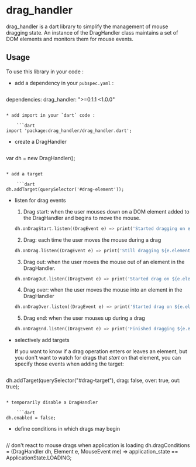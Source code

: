 drag_handler
============

drag_handler is a dart library to simplify the management of mouse dragging state.
An instance of the DragHandler class maintains a set of DOM elements and monitors them for mouse events.

## Usage ##
To use this library in your code :

* add a dependency in your `pubspec.yaml` :

    ```yaml
dependencies:
  drag_handler: ">=0.1.1 <1.0.0"
```

* add import in your `dart` code :

    ```dart
import 'package:drag_handler/drag_handler.dart';
```

* create a DragHandler

    ```dart
var dh = new DragHandler();
```

* add a target

    ```dart
dh.addTarget(querySelector('#drag-element'));
```

* listen for drag events
  1. Drag start: when the user mouses down on a DOM element added to the DragHandler and begins to move the mouse.

    ```dart
    dh.onDragStart.listen((DragEvent e) => print('Started dragging on element ${e.element}'));
    ```
  2. Drag: each time the user moves the mouse during a drag

    ```dart
    dh.onDrag.listen((DragEvent e) => print('Still dragging ${e.element}'));
    ```
  3. Drag out: when the user moves the mouse out of an element in the DragHandler.

    ```dart
    dh.onDragOut.listen((DragEvent e) => print('Started drag on ${e.element}, dragging out of ${e.other}'));
    ```
  4. Drag over: when the user moves the mouse into an element in the DragHandler

    ```dart
    dh.onDragOver.listen((DragEvent e) => print('Started drag on ${e.element}, dragging over ${e.other}'));
    ```
  5. Drag end: when the user mouses up during a drag

    ```dart
    dh.onDragEnd.listen((DragEvent e) => print('Finished dragging ${e.element}'));
    ```

* selectively add targets

    If you want to know if a drag operation enters or leaves an element,
but you don't want to watch for drags that _start_ on that element, you can specify those events when adding the target:

    ```dart
dh.addTarget(querySelector("#drag-target"), drag: false, over: true, out: true);
```

* temporarily disable a DragHandler

    ```dart
dh.enabled = false;
```

* define conditions in which drags may begin

    ```dart
// don't react to mouse drags when application is loading
dh.dragConditions = (DragHandler dh, Element e, MouseEvent me) => application_state == ApplicationState.LOADING;
```
